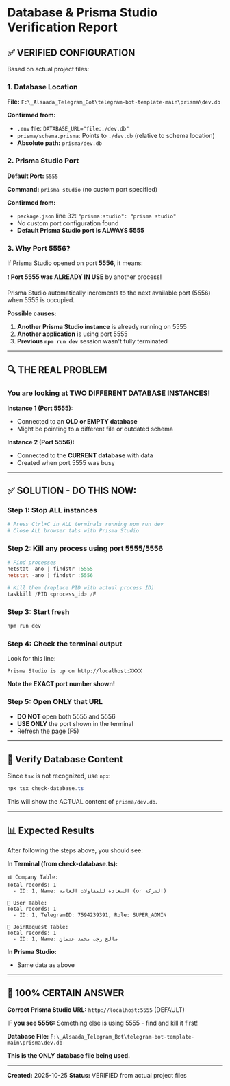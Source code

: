 # Database & Prisma Studio Verification Report

## ✅ VERIFIED CONFIGURATION

Based on actual project files:

### 1. Database Location
**File:** `F:\_Alsaada_Telegram_Bot\telegram-bot-template-main\prisma\dev.db`

**Confirmed from:**
- `.env` file: `DATABASE_URL="file:./dev.db"`
- `prisma/schema.prisma`: Points to `./dev.db` (relative to schema location)
- **Absolute path:** `prisma/dev.db`

### 2. Prisma Studio Port
**Default Port:** `5555`

**Command:** `prisma studio` (no custom port specified)

**Confirmed from:**
- `package.json` line 32: `"prisma:studio": "prisma studio"`
- No custom port configuration found
- **Default Prisma Studio port is ALWAYS 5555**

### 3. Why Port 5556?

If Prisma Studio opened on port **5556**, it means:

❗ **Port 5555 was ALREADY IN USE** by another process!

Prisma Studio automatically increments to the next available port (5556) when 5555 is occupied.

**Possible causes:**
1. **Another Prisma Studio instance** is already running on 5555
2. **Another application** is using port 5555
3. **Previous `npm run dev`** session wasn't fully terminated

---

## 🔍 THE REAL PROBLEM

### You are looking at TWO DIFFERENT DATABASE INSTANCES!

**Instance 1 (Port 5555):** 
- Connected to an **OLD or EMPTY database**
- Might be pointing to a different file or outdated schema

**Instance 2 (Port 5556):**
- Connected to the **CURRENT database** with data
- Created when port 5555 was busy

---

## ✅ SOLUTION - DO THIS NOW:

### Step 1: Stop ALL instances
```powershell
# Press Ctrl+C in ALL terminals running npm run dev
# Close ALL browser tabs with Prisma Studio
```

### Step 2: Kill any process using port 5555/5556
```powershell
# Find processes
netstat -ano | findstr :5555
netstat -ano | findstr :5556

# Kill them (replace PID with actual process ID)
taskkill /PID <process_id> /F
```

### Step 3: Start fresh
```powershell
npm run dev
```

### Step 4: Check the terminal output
Look for this line:
```
Prisma Studio is up on http://localhost:XXXX
```

**Note the EXACT port number shown!**

### Step 5: Open ONLY that URL
- **DO NOT** open both 5555 and 5556
- **USE ONLY** the port shown in the terminal
- Refresh the page (F5)

---

## 🔬 Verify Database Content

Since `tsx` is not recognized, use `npx`:

```powershell
npx tsx check-database.ts
```

This will show the ACTUAL content of `prisma/dev.db`.

---

## 📊 Expected Results

After following the steps above, you should see:

**In Terminal (from check-database.ts):**
```
📊 Company Table:
Total records: 1
  - ID: 1, Name: السعادة للمقاولات العامة (or الشركة)

👥 User Table:
Total records: 1
  - ID: 1, TelegramID: 7594239391, Role: SUPER_ADMIN

📝 JoinRequest Table:
Total records: 1
  - ID: 1, Name: صالح رجب محمد عثمان
```

**In Prisma Studio:**
- Same data as above

---

## 🎯 100% CERTAIN ANSWER

**Correct Prisma Studio URL:** `http://localhost:5555` (DEFAULT)

**IF you see 5556:** Something else is using 5555 - find and kill it first!

**Database File:** `F:\_Alsaada_Telegram_Bot\telegram-bot-template-main\prisma\dev.db`

**This is the ONLY database file being used.**

---

**Created:** 2025-10-25
**Status:** VERIFIED from actual project files
